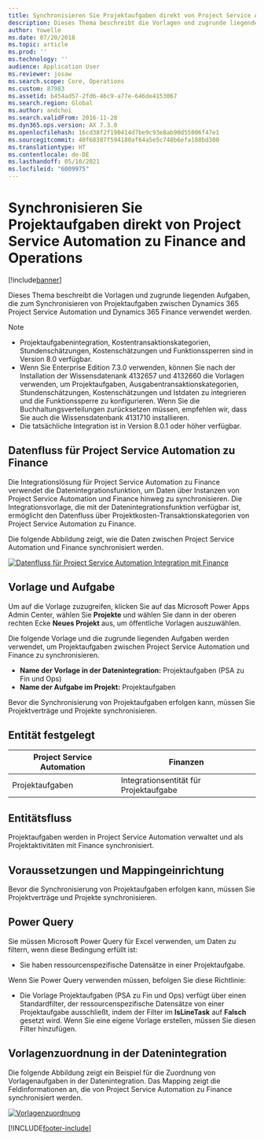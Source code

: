 ```yaml
---
title: Synchronisieren Sie Projektaufgaben direkt von Project Service Automation zu Finance and Operations
description: Dieses Thema beschreibt die Vorlagen und zugrunde liegenden Aufgaben, die zum Synchronisieren von Projektaufgaben zwischen Microsoft Dynamics 365 Project Service Automation und Dynamics 365 Finance verwendet werden.
author: Yowelle
ms.date: 07/20/2018
ms.topic: article
ms.prod: ''
ms.technology: ''
audience: Application User
ms.reviewer: josaw
ms.search.scope: Core, Operations
ms.custom: 87983
ms.assetid: b454ad57-2fd6-46c9-a77e-646de4153067
ms.search.region: Global
ms.author: andchoi
ms.search.validFrom: 2016-11-28
ms.dyn365.ops.version: AX 7.3.0
ms.openlocfilehash: 16cd38f2f190414d7be9c93e8ab90d55006f47e1
ms.sourcegitcommit: 40f68387f594180af64a5e5c748b6efa188bd300
ms.translationtype: HT
ms.contentlocale: de-DE
ms.lasthandoff: 05/10/2021
ms.locfileid: "6009975"
---
```

# <a name="synchronize-project-tasks-directly-from-project-service-automation-to-finance-and-operations"></a>Synchronisieren Sie Projektaufgaben direkt von Project Service Automation zu Finance and Operations

[!include[banner](../includes/banner.md)]

Dieses Thema beschreibt die Vorlagen und zugrunde liegenden Aufgaben, die zum Synchronisieren von Projektaufgaben zwischen Dynamics 365 Project Service Automation und Dynamics 365 Finance verwendet werden.

> [!NOTE]
> - Projektaufgabenintegration, Kostentransaktionskategorien, Stundenschätzungen, Kostenschätzungen und Funktionssperren sind in Version 8.0 verfügbar.
> - Wenn Sie Enterprise Edition 7.3.0 verwenden, können Sie nach der Installation der Wissensdatenank 4132657 und 4132660 die Vorlagen verwenden, um Projektaufgaben, Ausgabentransaktionskategorien, Stundenschätzungen, Kostenschätzungen und Istdaten zu integrieren und die Funktionssperre zu konfigurieren. Wenn Sie die Buchhaltungsverteilungen zurücksetzen müssen, empfehlen wir, dass Sie auch die Wissensdatenbank 4131710 installieren.
> - Die tatsächliche Integration ist in Version 8.0.1 oder höher verfügbar.

## <a name="data-flow-for-project-service-automation-to-finance"></a>Datenfluss für Project Service Automation zu Finance

Die Integrationslösung für Project Service Automation zu Finance verwendet die Datenintegrationsfunktion, um Daten über Instanzen von Project Service Automation und Finance hinweg zu synchronisieren. Die Integrationsvorlage, die mit der Datenintegrationsfunktion verfügbar ist, ermöglicht den Datenfluss über Projektkosten-Transaktionskategorien von Project Service Automation zu Finance.

Die folgende Abbildung zeigt, wie die Daten zwischen Project Service Automation und Finance synchronisiert werden.

[![Datenfluss für Project Service Automation Integration mit Finance](./media/ProjectTasksFlow.png)](./media/ProjectTasksFlow.png)

## <a name="template-and-task"></a>Vorlage und Aufgabe

Um auf die Vorlage zuzugreifen, klicken Sie auf das Microsoft Power Apps Admin Center, wählen Sie **Projekte** und wählen Sie dann in der oberen rechten Ecke **Neues Projekt** aus, um öffentliche Vorlagen auszuwählen.

Die folgende Vorlage und die zugrunde liegenden Aufgaben werden verwendet, um Projektaufgaben zwischen Project Service Automation und Finance zu synchronisieren.

- **Name der Vorlage in der Datenintegration:** Projektaufgaben (PSA zu Fin und Ops)
- **Name der Aufgabe im Projekt:** Projektaufgaben

Bevor die Synchronisierung von Projektaufgaben erfolgen kann, müssen Sie Projektverträge und Projekte synchronisieren.

## <a name="entity-set"></a>Entität festgelegt

| Project Service Automation | Finanzen                             |
|----------------------------|-------------------------------------|
| Projektaufgaben              | Integrationsentität für Projektaufgabe |

## <a name="entity-flow"></a>Entitätsfluss

Projektaufgaben werden in Project Service Automation verwaltet und als Projektaktivitäten mit Finance synchronisiert.

## <a name="prerequisites-and-mapping-setup"></a>Voraussetzungen und Mappingeinrichtung

Bevor die Synchronisierung von Projektaufgaben erfolgen kann, müssen Sie Projektverträge und Projekte synchronisieren.

## <a name="power-query"></a>Power Query

Sie müssen Microsoft Power Query für Excel verwenden, um Daten zu filtern, wenn diese Bedingung erfüllt ist:

- Sie haben ressourcenspezifische Datensätze in einer Projektaufgabe.

Wenn Sie Power Query verwenden müssen, befolgen Sie diese Richtlinie:

- Die Vorlage Projektaufgaben (PSA zu Fin und Ops) verfügt über einen Standardfilter, der ressourcenspezifische Datensätze von einer Projektaufgabe ausschließt, indem der Filter im **IsLineTask** auf **Falsch** gesetzt wird. Wenn Sie eine eigene Vorlage erstellen, müssen Sie diesen Filter hinzufügen.

## <a name="template-mapping-in-data-integration"></a>Vorlagenzuordnung in der Datenintegration

Die folgende Abbildung zeigt ein Beispiel für die Zuordnung von Vorlagenaufgaben in der Datenintegration. Das Mapping zeigt die Feldinformationen an, die von Project Service Automation zu Finance synchronisiert werden.

[![Vorlagenzuordnung](./media/ProjectTasksMapping.png)](./media/ProjectTasksMapping.png)


[!INCLUDE[footer-include](../includes/footer-banner.md)]